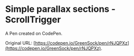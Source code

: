# Simple parallax sections -  ScrollTrigger

A Pen created on CodePen.

Original URL: [https://codepen.io/GreenSock/pen/rNJQPXz](https://codepen.io/GreenSock/pen/rNJQPXz).

